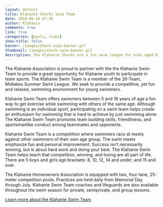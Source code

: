 ```yaml
---
layout: default
title: Klahanie Sharks Swim Team
date: 2019-06-10 07:36
author: Klahanie
comments: true
link: true
categories: [pools, clubs]
show-title: false
banner: /images/shark-swim-banner.gif
thumbnail: /images/shark-swim-banner.gif
description: The Klahanie Sharks are a fun swim league for kids aged 8 to 18!
---
```

The Klahanie Association is proud to partner with the the Klahanie Swim Team to provide a great opportunity for Klahanie youth to participate in team sports. The Klahanie Swim Team is a member of the 26-Team, Midlakes Summer Swim League. We seek to provide a competitive, yet fun and relaxed, swimming environment for young swimmers.

Klahanie Swim Team offers swimmers between 5 and 18 years of age a fun way to get exercise while swimming with others of the same age. Although swimming is an individual sport, participating on a swim team helps create an enthusiasm for swimming that is hard to achieve by just swimming alone. The Klahanie Swim Team promotes team building skills, friendliness, and sportsmanlike conduct among teammates and opponents.

Klahanie Swim Team is a competition where swimmers race at meets against other swimmers of their own age group. The swim meets emphasize fun and personal improvement. Success isn’t necessarily winning, but is about hard work and doing your best. The Klahanie Swim Team helps teach that competition, winning, and losing are all part of life. There are 5 boys and girls age brackets: 8, 10, 12, 14 and under, and 15 and over.

The Klahanie Homeowners Association is equipped with two, four-lane, 25-meter competition pools. Practices are held daily from Memorial Day through July. Klahanie Swim Team coaches and lifeguards are also available throughout the swim season for private, semiprivate, and group lessons.

[Learn more about the Klahanie Swim Team](https://www.teamunify.com/Home.jsp?team=recmskswa)